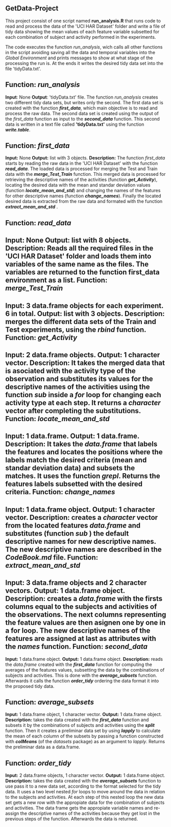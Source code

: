 **GetData-Project**
---------------
This project consist of one script named **run_analysis.R** that runs code to read and process the data of the 'UCI HAR Dataset' folder and write a file of tidy data showing the mean values of each feature variable subsetted for each combination of subject and activity performed in the experiments.

The code executes the function *run_analysis*, wich calls all other functions in the script avoiding saving all the data and temporal variables into the *Global Environment* and prints messages to show at what stage of the processing the run is. At the ends it writes the desired tidy data set into the file 'tidyData.txt'.

Function: *run_analysis*
----
**Input**: None
**Output**: 'tidyData.txt' file.
The function *run_analysis* creates two different tidy data sets, but writes only the second. The first data set is created with the function ***first_data***, which main objective is to read and process the raw data. The second data set is created using the output of the *first_data* function as input to the ***second_data*** function. This second data is written in a text file called **'tidyData.txt'** using the function ***write.table***.

Function: *first_data*
---
**Input:** None
**Output:** list with 3 objects.
**Description:** The function *first_data* starts by reading the raw data in the 'UCI HAR Dataset' with the function ***read_data***. The loaded data is processed for merging the Test and Train data with the ***merge_Test_Train*** function. This merged data is processed for retrieving the descriptive names of the activities (function ***get_Activity***), locating the desired data with the mean and standar deviation values (function ***locate_mean_and_std***) and changing the names of the features for other descriptive names (function ***change_names***). Finally the located desired data is extracted from the raw data and formated with the function ***extract_mean_and_std*** .

Function: *read_data*
---
**Input:** None
**Output:** list with 8 objects.
**Description:** Reads all the required files in the 'UCI HAR Dataset' folder and loads them into variables of the same name as the files. The variables are returned to the function **first_data** environment as a list.
Function: *merge_Test_Train*
---
**Input:** 3 data.frame objects for each experiment. 6 in total.
**Output:** list with 3 objects.
**Description:** merges the different data sets of the Train and Test experiments, using the ***rbind*** function.
Function: *get_Activity*
---
**Input:** 2 data.frame objects.
**Output:** 1 character vector.
**Description:** It takes the merged data that is asociated with the activity type of the observation and substitutes its values for the descriptive names of the activities using the function ***sub*** inside a *for* loop for changing each activity type at each step. It returns a *character* vector after completing the substitutions.
Function: *locate_mean_and_std*
---
**Input:** 1 data.frame.
**Output:** 1 data.frame.
**Description:** It takes the *data.frame* that labels the features and locates the positions where the labels match the desired criteria (mean and standar deviation data) and subsets the matches. It uses the function ***grepl***. Returns the features labels subsetted with the desired criteria.
Function: *change_names*
---
**Input:** 1 data.frame object.
**Output:** 1 character vector.
**Description:** creates a *character* vector from the located features *data.frame* and substitutes (function ***sub*** ) the default descriptive names for new descriptive names. The new descriptive names are described in the ***CodeBook.md*** file.
Function: *extract_mean_and_std*
---
**Input:** 3 data.frame objects and 2 character vectors.
**Output:** 1 data.frame object.
**Description:** creates a *data.frame* with the firsts columns equal to the subjects and activities of the observations. The next columns representing the feature values are then asignen one by one in a for loop. The new descriptive names of the features are assigned at last as attributes with the ***names*** function.
Function: *second_data*
---
**Input:** 1 data.frame object.
**Output:** 1 data.frame object.
**Description:** reads the *data.frame* created with the ***first_data*** function for computing the averages of the features values, subsetting the data by the combinations of subjects and activities. This is done with the ***average_subsets*** function. Afterwards it calls the function ***order_tidy*** ordering the data format it into the proposed tidy data.

Function: *average_subsets*
---
**Input:** 1 data.frame object, 1 character vector.
**Output:** 1 data.frame object.
**Description:** takes the data created with the ***first_data*** function and subsets it by the combinations of subjects and activities using the ***split*** function. Then it creates a preliminar data set by using ***lapply*** to calculate the mean of each column of the subsets by passing a function constructed with ***colMeans*** (of the *datasets* package) as an argument to *lapply*. Returns the preliminar data as a data.frame.

Function: *order_tidy*
---
**Input:** 2 data.frame objects, 1 character vector.
**Output:** 1 data.frame object.
**Description:** takes the data created with the ***average_subsets*** function to use pass it to a new data set, according to the format selected for the tidy data. It uses a two level nested *for* loops to move around the data in relation to the subjects and activities. At each step of this nested loop the new data set gets a new row with the appropiate data for the combination of subjects and activities. The data frame gets the appropiate variable names and re-assign the descriptive names of the activities because they get lost in the previous steps of the function. Afterwards the  data is returned.




